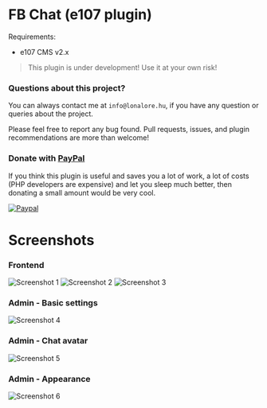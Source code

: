 FB Chat (e107 plugin)
=====================

Requirements:
- e107 CMS v2.x

> This plugin is under development! Use it at your own risk!

### Questions about this project?

You can always contact me at `info@lonalore.hu`, if you have any question or queries about the project. 

Please feel free to report any bug found. Pull requests, issues, and plugin recommendations are more than welcome!

### Donate with [PayPal](https://www.paypal.com/cgi-bin/webscr?cmd=_s-xclick&hosted_button_id=PQYDBAMQ3D2UG)

If you think this plugin is useful and saves you a lot of work, a lot of costs (PHP developers are expensive) and let you sleep much better, then donating a small amount would be very cool.

[![Paypal](https://www.paypalobjects.com/en_US/i/btn/btn_donateCC_LG.gif)](https://www.paypal.com/cgi-bin/webscr?cmd=_s-xclick&hosted_button_id=PQYDBAMQ3D2UG)

Screenshots
===========

### Frontend
![Screenshot 1](http://demo.lonalore.hu/screenshots/fb_chat/01.png?v=4)
![Screenshot 2](http://demo.lonalore.hu/screenshots/fb_chat/02.png?v=4)
![Screenshot 3](http://demo.lonalore.hu/screenshots/fb_chat/03.png?v=4)

### Admin - Basic settings
![Screenshot 4](http://demo.lonalore.hu/screenshots/fb_chat/04.png?v=4)

### Admin - Chat avatar
![Screenshot 5](http://demo.lonalore.hu/screenshots/fb_chat/05.png?v=4)

### Admin - Appearance
![Screenshot 6](http://demo.lonalore.hu/screenshots/fb_chat/06.png?v=4)
